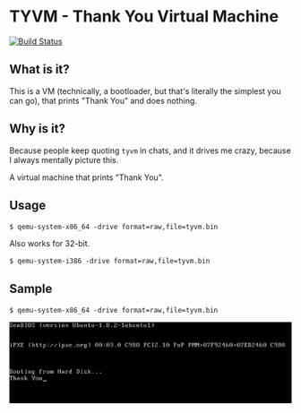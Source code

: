 TYVM - Thank You Virtual Machine
================================

[![Build Status](https://travis-ci.org/ParthKolekar/tyvm.svg?branch=master)](https://travis-ci.org/ParthKolekar/tyvm)

What is it?
-----------

This is a VM (technically, a bootloader, but that's literally the simplest you can go), 
that prints "Thank You" and does nothing.

Why is it?
----------

Because people keep quoting `tyvm` in chats, and it drives me crazy, because I
always mentally picture this. 

A virtual machine that prints "Thank You".

Usage
-----

	$ qemu-system-x86_64 -drive format=raw,file=tyvm.bin

Also works for 32-bit.

	$ qemu-system-i386 -drive format=raw,file=tyvm.bin

Sample
------

	$ qemu-system-x86_64 -drive format=raw,file=tyvm.bin

![tyvm.png](tyvm.png)
